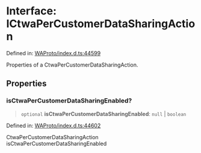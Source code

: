 # Interface: ICtwaPerCustomerDataSharingAction

Defined in: [WAProto/index.d.ts:44599](https://github.com/Fokusdotid/bail/blob/8b525f9ebcc20cb9acd0f880b6ad58976e38b117/WAProto/index.d.ts#L44599)

Properties of a CtwaPerCustomerDataSharingAction.

## Properties

### isCtwaPerCustomerDataSharingEnabled?

> `optional` **isCtwaPerCustomerDataSharingEnabled**: `null` \| `boolean`

Defined in: [WAProto/index.d.ts:44602](https://github.com/Fokusdotid/bail/blob/8b525f9ebcc20cb9acd0f880b6ad58976e38b117/WAProto/index.d.ts#L44602)

CtwaPerCustomerDataSharingAction isCtwaPerCustomerDataSharingEnabled
